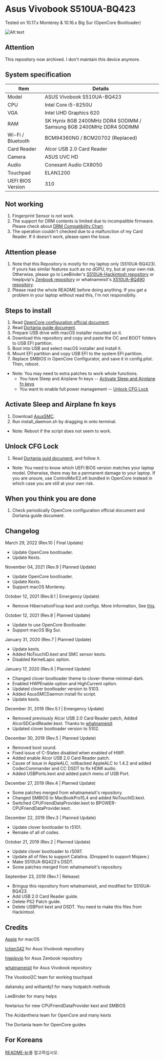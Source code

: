 # Asus Vivobook S510UA-BQ423

Tested on 10.17.x Monterey & 10.16.x Big Sur (OpenCore Bootloader)

![Alt text](https://ivanov-audio.com/wp-content/uploads/2014/01/Hackintosh-Featured-Image.png)

## Attention

This repository now archived. I don't maintain this device anymore.

## System specification

| Item | Details |
| - | - |
| Model | ASUS Vivobook S510UA-BQ423 |
| CPU | Intel Core i5-8250U |
| VGA | Intel UHD Graphics 620 |
| RAM | SK Hynix 8GB 2400MHz DDR4 SODIMM / Samsung 8GB 2400MHz DDR4 SODIMM |
| Wi-Fi / Bluetooth | BCM94360NG / BCM20702 (Replaced) |
| Card Reader | Alcor USB 2.0 Card Reader |
| Camera | ASUS UVC HD |
| Audio | Conexant Audio CX8050 |
| Touchpad | ELAN1200 |
| UEFI BIOS Version | 310 |

## Not working

1. Fingerprint Sensor is not work.
2. The support for DRM contents is limited due to incompatible firmware. Please check about [DRM Compatibility Chart](https://github.com/acidanthera/WhateverGreen/blob/master/Manual/FAQ.Chart.md).
3. The operation couldn't checked due to a malfunction of my Card Reader. If it doesn't work, please open the Issue.

## Attention please

1. Note that this Repository is mostly for my laptop only (S510UA-BQ423). If yours has similar features such as no dGPU, try, but at your own risk. Otherwise, please go to LeeBinder's [S510UA-Hackintosh repository](https://github.com/LeeBinder/Asus-Vivobook-S510UA-Hackintosh) or hieplpvip's [Zenbook repository](https://github.com/hieplpvip/ASUS-ZENBOOK-HACKINTOSH) or whatnameisit's [X510UA-BQ490 repository](https://github.com/whatnameisit/Asus-Vivobook-X510UA-BQ490-Hackintosh).
2. Please read the whole README before doing anything. If you get a problem in your laptop without read this, I'm not responsibiliy.

## Steps to install

1. Read [OpenCore configuration official document](https://github.com/acidanthera/OpenCorePkg/blob/master/Docs/Configuration.pdf).
2. Read [Dortania guide document](https://dortania.github.io/getting-started/).
3. Prepare USB drive with macOS installer mounted on it.
4. Download this repository and copy and paste the OC and BOOT folders to USB EFI partition.
5. Boot into USB and select macOS installer and install it.
6. Mount EFI partition and copy USB EFI to the system EFI partition.
7. Replace SMBIOS in OpenCore Configurator, and save it in config.plist. Then, reboot.
- Note: You may need to extra patches to work whole functions.
   - You have Sleep and Airplane fn keys -- [Activate Sleep and Airplane fn keys](#activate-sleep-and-airplane-fn-keys)
   - You want to enable full power management -- [Unlock CFG Lock](#unlock-cfg-lock)

## Activate Sleep and Airplane fn keys

1. Download [AsusSMC](https://github.com/hieplpvip/AsusSMC/releases).
2. Run install_daemon.sh by dragging in onto terminal.
- Note: Reboot if the script does not seem to work.

## Unlock CFG Lock

1. Read [Dortania guid document](https://dortania.github.io/OpenCore-Post-Install/misc/msr-lock.html), and follow it.
- Note: You need to know which UEFI BIOS version matches your laptop model. Otherwise, there may be a permanent damage to your laptop. If you are unsure, use ControlMsrE2.efi bundled in OpenCore instead in which case you are still at your own risk.

## When you think you are done
 
1. Check periodically OpenCore configuration official document and Dortania guide document.

## Changelog

March 29, 2022 (Rev.10 | Final Update)
- Update OpenCore bootloader.
- Update Kexts.

November 04, 2021 (Rev.9 | Planned Update)
- Update OpenCore bootloader.
- Update Kexts.
- Support macOS Monterey.

October 12, 2021 (Rev.8.1 | Emergency Update)
- Remove HibernationFixup kext and configs. More information, See [this](https://github.com/hieplpvip/AsusSMC/issues/103).

October 12, 2021 (Rev.8 | Planned Update)
- Update to use OpenCore Bootloader.
- Support macOS Big Sur.

January 31, 2020 (Rev.7 | Planned Update)
- Update kexts.
- Added NoTouchID.kext and SMC sensor kexts.
- Disabled KernelLapic option.

January 17, 2020 (Rev.6 | Planned Update)
- Changed clover bootloader theme to clover-theme-minimal-dark.
- Enabled HWPEnable option and HighCurrent option.
- Updated clover bootloader version to 5103.
- Added AsusSMCDaemon install fix script.
- Update kexts.

December 31, 2019 (Rev.5.1 | Emergency Update)
- Removed previously Alcor USB 2.0 Card Reader patch, Added AlcorSDCardReader.kext. Thanks to [whatnameisit](https://github.com/whatnameisit)
- Updated clover bootloader version to 5102.

December 30, 2019 (Rev.5 | Planned Update)
- Removed boot sound.
- Fixed issue of C-States disabled when enabled of HWP.
- Added enable Alcor USB 2.0 Card Reader patch.
- Cause of issue in AppleALC, rollbacked AppleALC to 1.4.2 and added CodecCommander and CC DSDT to fix HDMI audio.
- Added USBPorts.kext and added patch menu of USB Port.

December 27, 2019 (Rev.4 | Planned Update)
- Some patches merged from whatnameisit's repository.
- Changed SMBIOS to MacBookPro15,4 and added NoTouchID.kext.
- Switched CPUFriendDataProvider.kext to BPOWER-CPUFriendDataProvider.kext.

December 22, 2019 (Rev.3 | Planned Update)
- Update clover bootloader to r5101.
- Remake of all of codes.

October 21, 2019 (Rev.2 | Planned Update)
- Update clover bootloader to r5097.
- Update all of files to support Catalina. (Dropped to support Mojave.)
- Make S510UA-BQ423's DSDT.
- Some patches merged from whatnameisit's repository.

September 23, 2019 (Rev.1 | Release)
- Bringup this repository from whatnameisit, and modified for S510UA-BQ423.
- Add USB 2.0 Card Reader guide.
- Delete PS2 Patch guide.
- Delete USBPort kext and DSDT. You need to make this files from Hackintool.

## Credits

[Apple](https://apple.com) for macOS

[tctien342](https://github.com/tctien342) for Asus Vivobook repository

[hieplpvip](https://github.com/hieplpvip) for Asus Zenbook repository

[whatnameisit](https://github.com/whatnameisit) for Asus Vivobook repository

The VoodooI2C team for working touchpad

daliansky and williambj1 for many hotpatch methods

LeeBinder for many helps

fewtarius for new CPUFriendDataProvider kext and SMBIOS

The Acidanthera team for OpenCore and many kexts

The Dortania team for OpenCore guides

## For Koreans
[README-kr](README-kr.md)를 참고하십시오.
